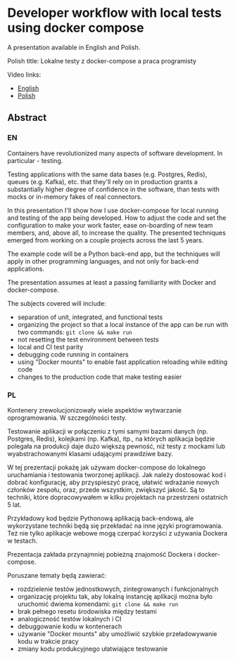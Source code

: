 Developer workflow with local tests using docker compose
========================================================

A presentation available in English and Polish.

Polish title: Lokalne testy z docker-compose a praca programisty

Video links:
- [English](https://youtu.be/hjve48cYj_U)
- [Polish](https://youtu.be/Ob-3YNgXYZc)


## Abstract

### EN

Containers have revolutionized many aspects of software development. In particular - testing.

Testing applications with the same data bases (e.g. Postgres, Redis), queues (e.g. Kafka), etc.
that they'll rely on in production grants a substantially higher degree of confidence in the software,
than tests with mocks or in-memory fakes of real connectors.

In this presentation I'll show how I use docker-compose for local running and testing of the app being developed.
How to adjust the code and set the configuration to make your work faster, ease on-boarding of new team members,
and, above all, to increase the quality.
The presented techniques emerged from working on a couple projects across the last 5 years.

The example code will be a Python back-end app, but the techniques will apply in other programming languages,
and not only for back-end applications.

The presentation assumes at least a passing familiarity with Docker and docker-compose.

The subjects covered will include:
- separation of unit, integrated, and functional tests
- organizing the project so that a local instance of the app can be run with two commands: `git clone && make run`
- not resetting the test environment between tests
- local and CI test parity
- debugging code running in containers
- using "Docker mounts" to enable fast application reloading while editing code
- changes to the production code that make testing easier

### PL

Kontenery zrewolucjonizowały wiele aspektów wytwarzanie oprogramowania. W szczególności testy.

Testowanie aplikacji w połączeniu z tymi samymi bazami danych (np. Postgres, Redis), kolejkami (np. Kafka), itp.,
na których aplikacja będzie polegała na produkcji daje dużo większą pewność, niż testy z mockami lub wyabstrachowanymi
klasami udającymi prawdziwe bazy.

W tej prezentacji pokażę jak używam docker-compose do lokalnego uruchamiania i testowania tworzonej aplikacji.
Jak należy dostosować kod i dobrać konfigurację, aby przyspieszyć pracę, ułatwić wdrażanie nowych członków zespołu,
oraz, przede wszystkim, zwiększyć jakość.
Są to techniki, które dopracowywałem w kilku projektach na przestrzeni ostatnich 5 lat.

Przykładowy kod będzie Pythonową aplikacją back-endową,
ale wykorzystane techniki będą się przekładać na inne języki programowania.
Też nie tylko aplikacje webowe mogą czerpać korzyści z używania Dockera w testach.

Prezentacja zakłada przynajmniej pobieżną znajomość Dockera i docker-compose.

Poruszane tematy będą zawierać:
- rozdzielenie testów jednostkowych, zintegrowanych i funkcjonalnych
- organizację projektu tak, aby lokalną instancję aplikacji można było uruchomić dwiema komendami: `git clone && make run`
- brak pełnego resetu środowiska między testami
- analogiczność testów lokalnych i CI
- debuggowanie kodu w kontenerach
- używanie "Docker mounts" aby umożliwić szybkie przeładowywanie kodu w trakcie pracy
- zmiany kodu produkcyjnego ułatwiające testowanie

